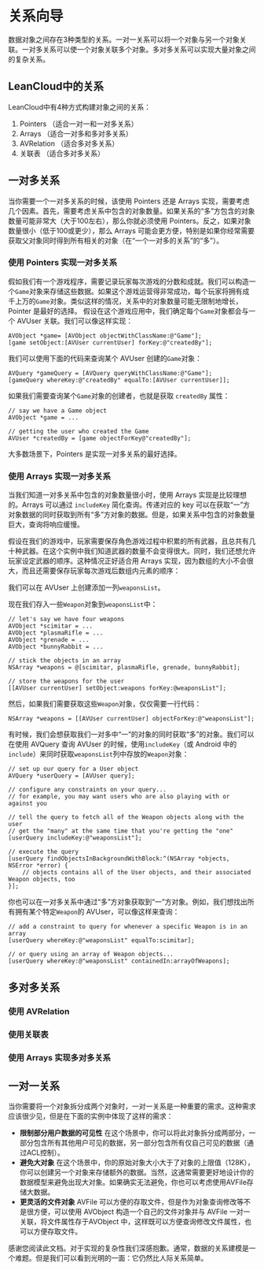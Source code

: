 # 关系向导
数据对象之间存在3种类型的关系。一对一关系可以将一个对象与另一个对象关联。一对多关系可以使一个对象关联多个对象。多对多关系可以实现大量对象之间的复杂关系。

## LeanCloud中的关系
LeanCloud中有4种方式构建对象之间的关系：

1. Pointers （适合一对一和一对多关系）
2. Arrays （适合一对多和多对多关系）
3. AVRelation （适合多对多关系）
4. 关联表 （适合多对多关系）

## 一对多关系
当你需要一个一对多关系的时候，该使用 Pointers 还是 Arrays 实现，需要考虑几个因素。首先，需要考虑关系中包含的对象数量。如果关系的“多”方包含的对象数量可能非常大（大于100左右），那么你就必须使用 Pointers。反之，如果对象数量很小（低于100或更少），那么 Arrays 可能会更方便，特别是如果你经常需要获取父对象同时得到所有相关的对象（在“一个一对多的关系”的“多”）。

### 使用 Pointers 实现一对多关系
假如我们有一个游戏程序，需要记录玩家每次游戏的分数和成就。我们可以构造一个`Game`对象来存储这些数据。如果这个游戏运营得非常成功，每个玩家将拥有成千上万的`Game`对象。类似这样的情况，关系中的对象数量可能无限制地增长，Pointer 是最好的选择。
假设在这个游戏应用中，我们确定每个`Game`对象都会与一个 AVUser 关联。我们可以像这样实现：

```objc
AVObject *game= [AVObject objectWithClassName:@"Game"];
[game setObject:[AVUser currentUser] forKey:@"createdBy"];
```

我们可以使用下面的代码来查询某个 AVUser 创建的`Game`对象：

```objc
AVQuery *gameQuery = [AVQuery queryWithClassName:@"Game"];
[gameQuery whereKey:@"createdBy" equalTo:[AVUser currentUser]];
```

如果我们需要查询某个`Game`对象的创建者，也就是获取 `createdBy` 属性：

```objc
// say we have a Game object
AVObject *game = ...
 
// getting the user who created the Game
AVUser *createdBy = [game objectForKey@"createdBy"];
```

大多数场景下，Pointers 是实现一对多关系的最好选择。

### 使用 Arrays 实现一对多关系
当我们知道一对多关系中包含的对象数量很小时，使用 Arrays 实现是比较理想的。Arrays 可以通过 `includeKey` 简化查询。传递对应的 key 可以在获取“一”方对象数据的同时获取到所有“多”方对象的数据。但是，如果关系中包含的对象数量巨大，查询将响应缓慢。

假设在我们的游戏中，玩家需要保存角色游戏过程中积累的所有武器，且总共有几十种武器。在这个实例中我们知道武器的数量不会变得很大。同时，我们还想允许玩家设定武器的顺序。这种情况正好适合用 Arrays 实现，因为数组的大小不会很大，而且还需要保存玩家每次游戏后数组内元素的顺序：

我们可以在 AVUser 上创建添加一列`weaponsList`。

现在我们存入一些`Weapon`对象到`weaponsList`中：

```objc
// let's say we have four weapons
AVObject *scimitar = ...
AVObject *plasmaRifle = ...
AVObject *grenade = ...
AVObject *bunnyRabbit = ...
 
// stick the objects in an array
NSArray *weapons = @[scimitar, plasmaRifle, grenade, bunnyRabbit];
 
// store the weapons for the user
[[AVUser currentUser] setObject:weapons forKey:@weaponsList"];
```

然后，如果我们需要获取这些`Weapon`对象，仅仅需要一行代码：

```objc
NSArray *weapons = [[AVUser currentUser] objectForKey:@"weaponsList"];
```

有时候，我们会想获取我们一对多中“一”的对象的同时获取“多”的对象。我们可以在使用 AVQuery 查询 AVUser 的时候，使用`includeKey`（或 Android 中的`include`）来同时获取`weaponsList`列中存放的`Weapon`对象：

```objc
// set up our query for a User object
AVQuery *userQuery = [AVUser query];
 
// configure any constraints on your query...
// for example, you may want users who are also playing with or against you
 
// tell the query to fetch all of the Weapon objects along with the user
// get the "many" at the same time that you're getting the "one"
[userQuery includeKey:@"weaponsList"];
 
// execute the query
[userQuery findObjectsInBackgroundWithBlock:^(NSArray *objects, NSError *error) {
    // objects contains all of the User objects, and their associated Weapon objects, too
}];
```

你也可以在一对多关系中通过“多”方对象获取到“一”方对象。例如，我们想找出所有拥有某个特定`Weapon`的 AVUser，可以像这样来查询：

```objc
// add a constraint to query for whenever a specific Weapon is in an array
[userQuery whereKey:@"weaponsList" equalTo:scimitar];
 
// or query using an array of Weapon objects...
[userQuery whereKey:@"weaponsList" containedIn:arrayOfWeapons];
```

## 多对多关系

### 使用 AVRelation

### 使用关联表

### 使用 Arrays 实现多对多关系

## 一对一关系
当你需要将一个对象拆分成两个对象时，一对一关系是一种重要的需求。这种需求应该很少见，但是在下面的实例中体现了这样的需求：

* **限制部分用户数据的可见性** 在这个场景中，你可以将此对象拆分成两部分，一部分包含所有其他用户可见的数据，另一部分包含所有仅自己可见的数据（通过ACL控制）。
* **避免大对象** 在这个场景中，你的原始对象大小大于了对象的上限值（128K），你可以创建另一个对象来存储额外的数据。当然，这通常需要更好地设计你的数据模型来避免出现大对象。如果确实无法避免，你也可以考虑使用AVFile存储大数据。
* **更灵活的文件对象** AVFile 可以方便的存取文件，但是作为对象查询修改等不是很方便，可以使用 AVObject 构造一个自己的文件对象并与 AVFile 一对一关联，将文件属性存于AVObject 中，这样既可以方便查询修改文件属性，也可以方便存取文件。

感谢您阅读此文档。对于实现的复杂性我们深感抱歉。通常，数据的关系建模是一个难题。但是我们可以看到光明的一面：它仍然比人际关系简单。